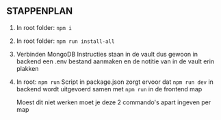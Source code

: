 ## STAPPENPLAN
1. In root folder: ```npm i```
2. In root folder: ```npm run install-all```

3. Verbinden MongoDB
Instructies staan in de vault dus gewoon in backend een .env bestand aanmaken en de notitie van in de vault erin plakken

4. In root: ```npm run```
   Script in package.json zorgt ervoor dat ```npm run dev``` in backend wordt uitgevoerd samen met ```npm run``` in de frontend map

   Moest dit niet werken moet je deze 2 commando's apart ingeven per map
